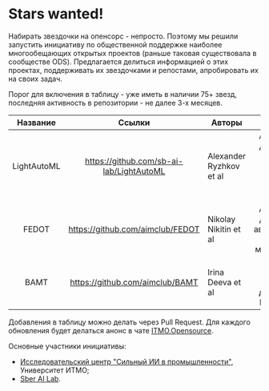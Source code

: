 # Stars wanted!

Набирать звездочки на опенсорс - непросто. 
Поэтому мы решили запустить инициативу по общественной поддержке наиболее многообещающих открытых проектов (раньше таковая существовала в сообществе ODS).
Предлагается делиться информацией о этих проектах, поддерживать их звездочками и репостами, апробировать их на своих задач.

Порог для включения в таблицу - уже иметь в наличии 75+ звезд, последняя активность в репозитории - не далее 3-х месяцев.


|   Название  |                  Ссылки                  | Авторы                  |                                              Описание                                              | Stars |
|:-----------:|:----------------------------------------:|-------------------------|:--------------------------------------------------------------------------------------------------:|:-----:|
| LightAutoML | https://github.com/sb-ai-lab/LightAutoML | Alexander Ryzhkov et al | AutoML фреймворк для решения задач бинарной классификации, многоклассовой классификации и регресии |  877  |
|    FEDOT    |     https://github.com/aimclub/FEDOT     | Nikolay Nikitin et al   |      AutoML фреймворк для решения задач автоматизированного моделирования и машинного обучения     |  609  |
|     BAMT    |      https://github.com/aimclub/BAMT     | Irina Deeva et al       |              Фреймворк для анализа и моделирования данных с помощью Байесовских сетей              |  115  |

Добавления в таблицу можно делать через Pull Request. Для каждого обновления будет делаться анонс в чате [ITMO.Opensource](https://t.me/itmo_opensource).

Основные участники инициативы:

- [Исследовательский центр "Сильный ИИ в промышленности"](https://aim.club/), Университет ИТМО;
- [Sber AI Lab](https://sberlabs.com/laboratories/sber-ai-lab).
